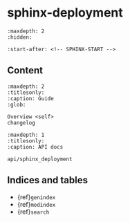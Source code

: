 # sphinx-deployment

```{toctree}
:maxdepth: 2
:hidden:

```

<!-- Extract content between SPHINX-START and SPHINX-END -->

```{include} ../README.md
:start-after: <!-- SPHINX-START -->
```

## Content

```{toctree}
:maxdepth: 2
:titlesonly:
:caption: Guide
:glob:

Overview <self>
changelog
```

<!-- Disable to show when there is no api generation in the docs -->

```{toctree}
:maxdepth: 1
:titlesonly:
:caption: API docs

api/sphinx_deployment
```

## Indices and tables

- {ref}`genindex`
- {ref}`modindex`
- {ref}`search`
